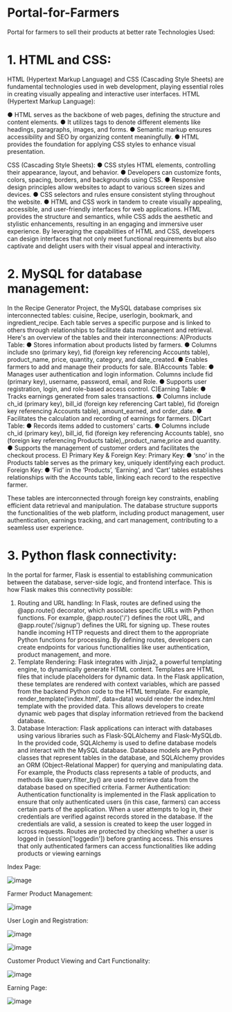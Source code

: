 # Portal-for-Farmers
Portal for farmers to sell their products at better rate
Technologies Used:

# 1.	HTML and CSS:
   
HTML (Hypertext Markup Language) and CSS (Cascading Style Sheets) are fundamental technologies used in web development, playing essential roles in creating visually appealing and interactive user interfaces.
HTML (Hypertext Markup Language):
 
●        HTML serves as the backbone of web pages, defining the structure and content elements.
●        It utilizes tags to denote different elements like headings, paragraphs, images, and forms.
●        Semantic markup ensures accessibility and SEO by organizing content meaningfully.
●        HTML provides the foundation for applying CSS styles to enhance visual presentation.

CSS (Cascading Style Sheets):
●        CSS styles HTML elements, controlling their appearance, layout, and behavior.
●        Developers can customize fonts, colors, spacing, borders, and backgrounds using CSS.
●        Responsive design principles allow websites to adapt to various screen sizes and devices.
●        CSS selectors and rules ensure consistent styling throughout the website.
●        HTML and CSS work in tandem to create visually appealing, accessible, and user-friendly interfaces for web applications. HTML provides the structure and semantics, while CSS adds the aesthetic and stylistic enhancements, resulting in an engaging and immersive user experience. By leveraging the capabilities of HTML and CSS, developers can design interfaces that not only meet functional requirements but also captivate and delight users with their visual appeal and interactivity.

# 2.	MySQL for database management:
   
In the Recipe Generator Project, the MySQL database comprises six interconnected tables: cuisine, Recipe, userlogin, bookmark, and ingredient_recipe. Each table serves a specific purpose and is linked to others through relationships to facilitate data management and retrieval. Here's an overview of the tables and their interconnections:
A)Products Table:
●        Stores information about products listed by farmers.
●        Columns include sno (primary key), fid (foreign key referencing Accounts table), product_name, price, quantity, category, and date_created.
●        Enables farmers to add and manage their products for sale.
B)Accounts Table:
●        Manages user authentication and login information. Columns include fid (primary key), username, password, email, and Role.
●        Supports user registration, login, and role-based access control.
 C)Earning Table:
●        Tracks earnings generated from sales transactions.
●        Columns include ch_id (primary key), bill_id (foreign key referencing Cart table), fid (foreign key referencing Accounts table), amount_earned, and order_date.
●        Facilitates the calculation and recording of earnings for farmers.
D)Cart Table:
●        Records items added to customers' carts.
●        Columns include ch_id (primary key), bill_id, fid (foreign key referencing Accounts table), sno (foreign key referencing Products table),,product_name,price and quantity.
●        Supports the management of customer orders and facilitates the checkout process.
E) Primary Key & Foreign Key:
Primary Key:
●        ‘sno’ in the Products table serves as the primary key, uniquely identifying each product.
Foreign Key:
●        ‘Fid’ in the ‘Products’, ‘Earning’, and ‘Cart’ tables establishes relationships with the Accounts table, linking each record to the respective farmer.

These tables are interconnected through foreign key constraints, enabling efficient data retrieval and manipulation. The database structure supports the functionalities of the web platform, including product management, user authentication, earnings tracking, and cart management, contributing to a seamless user experience.

# 3.	Python flask connectivity:
In the portal for farmer, Flask is essential to establishing communication between the database, server-side logic, and frontend interface. This is how Flask makes this connectivity possible:
1.	Routing and URL handling: In Flask, routes are defined using the @app.route() decorator, which associates specific URLs with Python functions. For example, @app.route('/') defines the root URL, and @app.route('/signup') defines the URL for signing up. These routes handle incoming HTTP requests and direct them to the appropriate Python functions for processing. By defining routes, developers can create endpoints for various functionalities like user authentication, product management, and more.
2.	Template Rendering: Flask integrates with Jinja2, a powerful templating engine, to dynamically generate HTML content. Templates are HTML files that include placeholders for dynamic data. In the Flask application, these templates are rendered with context variables, which are passed from the backend Python code to the HTML template. For example, render_template('index.html', data=data) would render the index.html template with the provided data. This allows developers to create dynamic web pages that display information retrieved from the backend database.
3.	Database Interaction: Flask applications can interact with databases using various libraries such as Flask-SQLAlchemy and Flask-MySQLdb. In the provided code, SQLAlchemy is used to define database models and interact with the MySQL database. Database models are Python classes that represent tables in the database, and SQLAlchemy provides an ORM (Object-Relational Mapper) for querying and manipulating data. For example, the Products class represents a table of products, and methods like query.filter_by() are used to retrieve data from the database based on specified criteria.
Farmer Authentication: Authentication functionality is implemented in the Flask application to ensure that only authenticated users (in this case, farmers) can access certain parts of the application. When a user attempts to log in, their credentials are verified against records stored in the database. If the credentials are valid, a session is created to keep the user logged in across requests. Routes are protected by checking whether a user is logged in (session['loggedin']) before granting access. This ensures that only authenticated farmers can access functionalities like adding products or viewing earnings

Index Page:

![image](https://github.com/user-attachments/assets/6b00af03-2912-46e4-a1c4-a0d367c398fd)

Farmer Product Management:

![image](https://github.com/user-attachments/assets/5e8311f1-d7da-46c0-833b-dd83da2535bd)

User Login and Registration:

![image](https://github.com/user-attachments/assets/68fb6d46-fdff-4bf4-af4c-55c73babe413)

![image](https://github.com/user-attachments/assets/2ac39b0f-b4a1-4c72-991e-cb00149fd7b9)

Customer Product Viewing and Cart Functionality:

![image](https://github.com/user-attachments/assets/def99c2c-51de-4c77-982e-aa1359b14e08)

Earning Page:

![image](https://github.com/user-attachments/assets/8fa498b8-b2d6-405b-af44-289fe919c1c1)





